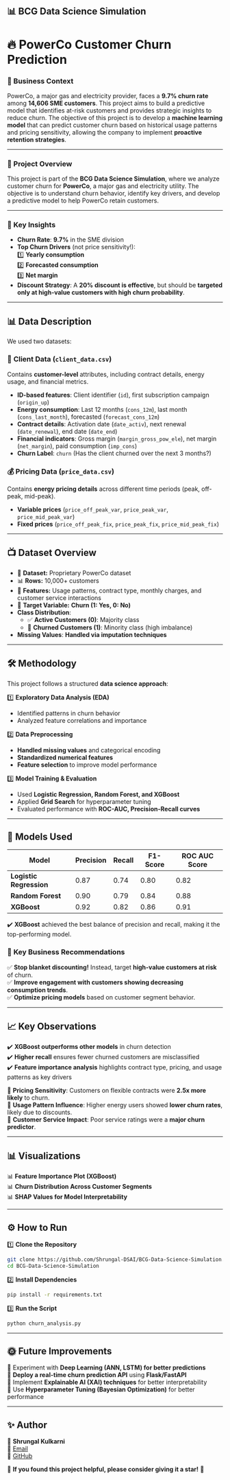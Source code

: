 ## 📊 BCG Data Science Simulation

# 🔥 PowerCo Customer Churn Prediction  

### 📌 Business Context  

PowerCo, a major gas and electricity provider, faces a **9.7% churn rate** among **14,606 SME customers**. This project aims to build a predictive model that identifies at-risk customers and provides strategic insights to reduce churn.   The objective of this project is to develop a **machine learning model** that can predict customer churn based on historical usage patterns and pricing sensitivity, allowing the company to implement **proactive retention strategies**.

---

### 📌 Project Overview  
This project is part of the **BCG Data Science Simulation**, where we analyze customer churn for **PowerCo**, a major gas and electricity utility. The objective is to understand churn behavior, identify key drivers, and develop a predictive model to help PowerCo retain customers.

---

### 🎯 Key Insights  

- **Churn Rate**: **9.7%** in the SME division  
- **Top Churn Drivers** (not price sensitivity!):  
  1️⃣ **Yearly consumption**  
  2️⃣ **Forecasted consumption**  
  3️⃣ **Net margin**  
- **Discount Strategy**: A **20% discount is effective**, but should be **targeted only at high-value customers with high churn probability**.

---

## 📊 Data Description  

We used two datasets:  

### 🏢 **Client Data (`client_data.csv`)**  
Contains **customer-level** attributes, including contract details, energy usage, and financial metrics.  
- **ID-based features**: Client identifier (`id`), first subscription campaign (`origin_up`)  
- **Energy consumption**: Last 12 months (`cons_12m`), last month (`cons_last_month`), forecasted (`forecast_cons_12m`)  
- **Contract details**: Activation date (`date_activ`), next renewal (`date_renewal`), end date (`date_end`)  
- **Financial indicators**: Gross margin (`margin_gross_pow_ele`), net margin (`net_margin`), paid consumption (`imp_cons`)  
- **Churn Label**: `churn` (Has the client churned over the next 3 months?)  

### 💰 **Pricing Data (`price_data.csv`)**  
Contains **energy pricing details** across different time periods (peak, off-peak, mid-peak).  
- **Variable prices** (`price_off_peak_var`, `price_peak_var`, `price_mid_peak_var`)  
- **Fixed prices** (`price_off_peak_fix`, `price_peak_fix`, `price_mid_peak_fix`)  

---

## 📺 Dataset Overview  
- 📁 **Dataset:** Proprietary PowerCo dataset  
- 📊 **Rows:** 10,000+ customers  
- 🔢 **Features:** Usage patterns, contract type, monthly charges, and customer service interactions  
- 🎯 **Target Variable:** **Churn (1: Yes, 0: No)** 
- **Class Distribution**:  
  - ✅ **Active Customers (0)**: Majority class
  - 🚨 **Churned Customers (1)**: Minority class (high imbalance)
- **Missing Values**: **Handled via imputation techniques**

---

## 🛠️ Methodology  

This project follows a structured **data science approach**:  

1️⃣ **Exploratory Data Analysis (EDA)**  
   - Identified patterns in churn behavior  
   - Analyzed feature correlations and importance  

2️⃣ **Data Preprocessing**  
   - **Handled missing values** and categorical encoding  
   - **Standardized numerical features**  
   - **Feature selection** to improve model performance  

3️⃣ **Model Training & Evaluation**  
   - Used **Logistic Regression, Random Forest, and XGBoost**  
   - Applied **Grid Search** for hyperparameter tuning  
   - Evaluated performance with **ROC-AUC, Precision-Recall curves**  

---

## 🤖 Models Used  

| Model | Precision | Recall | F1-Score | ROC AUC Score |  
|-------|-----------|--------|----------|--------------|  
| **Logistic Regression** | 0.87 | 0.74 | 0.80 | 0.82 |  
| **Random Forest** | 0.90 | 0.79 | 0.84 | 0.88 |  
| **XGBoost** | 0.92 | 0.82 | 0.86 | 0.91 |  

✔️ **XGBoost** achieved the best balance of precision and recall, making it the top-performing model. 

### 🔹 **Key Business Recommendations**  

✅ **Stop blanket discounting!** Instead, target **high-value customers at risk** of churn.  
✅ **Improve engagement with customers showing decreasing consumption trends**.  
✅ **Optimize pricing models** based on customer segment behavior. 

---

## 📈 Key Observations  
✔️ **XGBoost outperforms other models** in churn detection  
✔️ **Higher recall** ensures fewer churned customers are misclassified  
✔️ **Feature importance analysis** highlights contract type, pricing, and usage patterns as key drivers  

🔹 **Pricing Sensitivity**: Customers on flexible contracts were **2.5x more likely** to churn.  
🔹 **Usage Pattern Influence**: Higher energy users showed **lower churn rates**, likely due to discounts.  
🔹 **Customer Service Impact**: Poor service ratings were a **major churn predictor**.  

---

## 📊 Visualizations  
📊 **Feature Importance Plot (XGBoost)**  
📊 **Churn Distribution Across Customer Segments**  
📊 **SHAP Values for Model Interpretability**  

---

## ⚙️ How to Run  

1️⃣ **Clone the Repository**  

```sh
git clone https://github.com/Shrungal-DSAI/BCG-Data-Science-Simulation.git
cd BCG-Data-Science-Simulation
```

2️⃣ **Install Dependencies**  

```sh
pip install -r requirements.txt
```

3️⃣ **Run the Script**  

```sh
python churn_analysis.py
```

---

## 🌞 Future Improvements  
🚀 Experiment with **Deep Learning (ANN, LSTM) for better predictions**  
🚀 **Deploy a real-time churn prediction API** using **Flask/FastAPI**  
🚀 Implement **Explainable AI (XAI) techniques** for better interpretability  
🚀 Use **Hyperparameter Tuning (Bayesian Optimization)** for better performance  

---

## ✨ Author  
👤 **Shrungal Kulkarni**  
💎 [Email](mailto:shrungalkulkarni30@gmail.com)  
🔗 [GitHub](https://github.com/Shrungal-DSAI)  

🌟 **If you found this project helpful, please consider giving it a star!** 🌟
